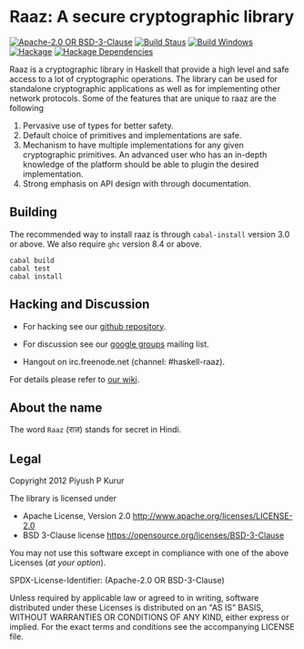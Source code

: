 Raaz: A secure cryptographic library
====================================

[![Apache-2.0 OR BSD-3-Clause][shields-license]](#legal)
[![Build Staus][travis-status]][travis-raaz]
[![Build Windows][appveyor-status]][appveyor-raaz]
[![Hackage][hackage-badge]][hackage]
[![Hackage Dependencies][hackage-deps-badge]][hackage-deps]

Raaz is a cryptographic library in Haskell that provide a high level
and safe access to a lot of cryptographic operations. The library can
be used for standalone cryptographic applications as well as for
implementing other network protocols. Some of the features that are
unique to raaz are the following

1. Pervasive use of types for better safety.
2. Default choice of primitives and implementations are safe.
3. Mechanism to have multiple implementations for any given
   cryptographic primitives. An advanced user who has an in-depth
   knowledge of the platform should be able to plugin the desired
   implementation.
4. Strong emphasis on API design with through documentation.

Building
--------

The recommended way to install raaz is through `cabal-install` version
3.0 or above. We also require `ghc` version 8.4 or above.

    cabal build
	cabal test
	cabal install

Hacking and Discussion
----------------------

* For hacking see our [github repository][repo].

* For discussion see our [google groups][emailgroups] mailing list.

* Hangout on irc.freenode.net (channel: #haskell-raaz).

For details please refer to [our wiki][wiki].

About the name
--------------

The word `Raaz` (&#x0930;&#x093E;&#x095B;) stands for secret in Hindi.


Legal
-----

<a name="legal"></a>

Copyright 2012 Piyush P Kurur

The library is licensed under

* Apache License, Version 2.0
  <http://www.apache.org/licenses/LICENSE-2.0>
* BSD 3-Clause license
  <https://opensource.org/licenses/BSD-3-Clause>

You may not use this software except in compliance with one of the
above Licenses (*at your option*).

SPDX-License-Identifier: (Apache-2.0 OR  BSD-3-Clause)

Unless required by applicable law or agreed to in writing, software
distributed under these Licenses is distributed on an "AS IS" BASIS,
WITHOUT WARRANTIES OR CONDITIONS OF ANY KIND, either express or
implied. For the exact terms and conditions see the accompanying
LICENSE file.


[wiki]: <https://github.com/raaz-crypto/raaz/wiki> "Raaz Wiki"
[repo]: <https://github.com/raaz-crypto/raaz> "Raaz on github"
[blake2]: <https://blake2.net/> "Blake2 hash function"
[emailgroups]: <https://groups.google.com/forum/#!forum/hraaz> "Raaz on Google groups"
[waffle-raaz]:   <https://waffle.io/raaz-crypto/raaz>
[waffle-inprogress]: <https://badge.waffle.io/raaz-crypto/raaz.svg?label=waffle%3Ain%20progress&title=In%20Progress>
[travis-status]: <https://secure.travis-ci.org/raaz-crypto/raaz.png> "Build status"
[travis-raaz]: <https://travis-ci.org/raaz-crypto/raaz>
[stackage-lts-raaz]: <https://www.stackage.org/lts/package/raaz>
[stackage-nightly-raaz]: <https://www.stackage.org/nightly/package/raaz>

[stackage-lts-raaz-badge]: <https://www.stackage.org/package/raaz/badge/lts>
[stackage-nightly-raaz-badge]: <https://www.stackage.org/package/raaz/badge/nightly>

[hackage]:       <https://hackage.haskell.org/package/raaz>
[hackage-badge]: <https://img.shields.io/hackage/v/raaz.svg>
[hackage-deps-badge]: <https://img.shields.io/hackage-deps/v/raaz.svg>
[hackage-deps]: <https://packdeps.haskellers.com/feed?needle=raaz>
[appveyor-status]: <https://ci.appveyor.com/api/projects/status/github/raaz-crypto/raaz?branch=master&svg=true>
[appveyor-raaz]: <https://ci.appveyor.com/project/raaz-crypto/raaz>
[stack-backpack]: <https://github.com/commercialhaskell/stack/issues/2540>
[shields-license]: <https://img.shields.io/badge/License-Apache--2.0%20OR%20BSD--3--Clause-informational.svg>
